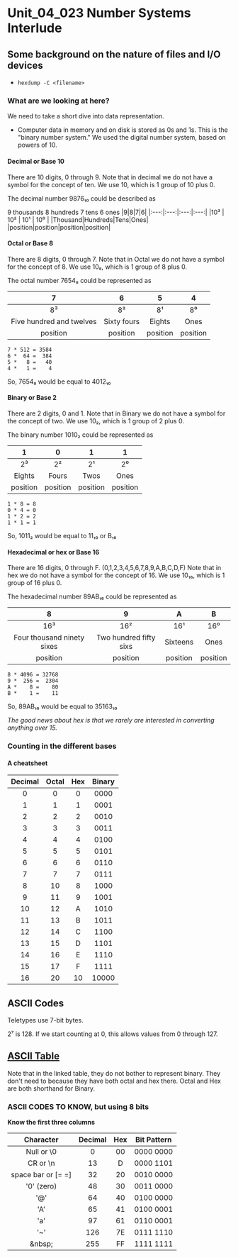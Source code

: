 # Unit_04_023 Number Systems Interlude

## Some background on the nature of files and I/O devices

* ```hexdump -C <filename>```

### What are we looking at here?

We need to take a short dive into data representation.  

* Computer data in memory and on disk is stored as 0s and 1s.  This is the "binary number system."  We used the digital number system, based on powers of 10.

#### Decimal or Base 10

There are 10 digits, 0 through 9.  Note that in decimal we do not have a symbol for the concept of ten.  We use 10, which is 1 group of 10 plus 0.  

The decimal number 9876₁₀  could be described as 

9 thousands
8 hundreds
7 tens
6 ones
|9|8|7|6|
|:---:|:---:|:---:|:---:|
|10³ | 10² | 10¹ | 10⁰ |
|Thousand|Hundreds|Tens|Ones|
|position|position|position|position|

#### Octal or Base 8

There are 8 digits, 0 through 7.  Note that in Octal we do not have a symbol for the concept of 8.  We use 10₈, which is 1 group of 8 plus 0.  

The octal number 7654₈ could be represented as

|7 | 6 | 5 | 4 |
|:---:|:---:|:---:|:---:|
|8³ | 8² | 8¹ | 8⁰ |
|Five hundred and twelves|Sixty fours|Eights|Ones|
|position|position|position|position|

```
7 * 512 = 3584
6 *  64 =  384
5 *   8 =   40
4 *   1 =    4
```

So, 7654₈ would be equal to 4012₁₀

#### Binary or Base 2

There are 2 digits, 0 and 1.  Note that in Binary we do not have a symbol for the concept of two.  We use 10₂, which is 1 group of 2 plus 0.  

The binary number 1010₂ could be represented as

|1 | 0 | 1 | 1 |
|:---:|:---:|:---:|:---:|
|2³ | 2² | 2¹ | 2⁰ |
|Eights|Fours|Twos|Ones|
|position|position|position|position|

```
1 * 8 = 8
0 * 4 = 0
1 * 2 = 2
1 * 1 = 1
```

So, 1011₂ would be equal to 11₁₀ or B₁₆


#### Hexadecimal or hex or Base 16

There are 16 digits, 0 through F. (0,1,2,3,4,5,6,7,8,9,A,B,C,D,F)  Note that in hex we do not have a symbol for the concept of 16.  We use 10₁₆, which is 1 group of 16 plus 0.  

The hexadecimal number 89AB₁₆ could be represented as

|8 | 9 | A | B |
|:---:|:---:|:---:|:---:|
|16³ | 16² | 16¹ | 16⁰ |
|Four thousand ninety sixes|Two hundred fifty sixs | Sixteens|Ones|
|position|position|position|position|

```
8 * 4096 = 32768
9 *  256 =  2304
A *    8 =    80
B *    1 =    11
```

So, 89AB₁₆ would be equal to 35163₁₀

*The good news about hex is that we rarely are interested in converting anything over 15.*

### Counting in the different bases

#### A cheatsheet

 Decimal|Octal|Hex|Binary
 :---:|:---:|:---:|:---:
 0|0|0|0000
 1|1|1|0001
 2|2|2|0010
 3|3|3|0011
 4|4|4|0100
 5|5|5|0101
 6|6|6|0110
 7|7|7|0111
 8|10|8|1000
 9|11|9|1001
 10|12|A|1010
 11|13|B|1011
 12|14|C|1100
 13|15|D|1101
 14|16|E|1110
 15|17|F|1111
 16|20|10|10000
 
## ASCII Codes

Teletypes use 7-bit bytes.

2⁷ is 128.  If we start counting at 0, this allows values from 0 through 127.

## [ASCII Table](http://www.asciitable.com/)

Note that in the linked table, they do not bother to represent binary.  They don't need to because they have both octal and hex there.  Octal and Hex are both shorthand for Binary.

### ASCII CODES TO KNOW, but using 8 bits

**Know the first three columns**

Character|Decimal|Hex|Bit Pattern
:---:|:---:|:---:|:---:
Null or \0|0|00|0000 0000
CR or \n|13|D|0000 1101
space bar or [= =]|32|20|0010 0000
'0' (zero)|48|30|0011 0000
'@'|64|40|0100 0000
'A'|65|41|0100 0001
'a'|97|61|0110 0001
'~'|126|7E|0111 1110
&amp;nbsp;|255|FF|1111 1111

